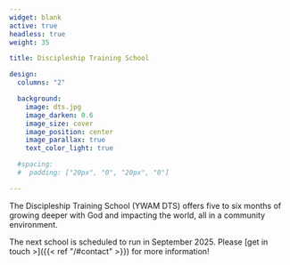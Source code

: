 ```yaml
---
widget: blank
active: true
headless: true
weight: 35

title: Discipleship Training School

design:
  columns: "2"

  background:
    image: dts.jpg
    image_darken: 0.6
    image_size: cover
    image_position: center
    image_parallax: true
    text_color_light: true

  #spacing:
  #  padding: ["20px", "0", "20px", "0"]

---
```


The Discipleship Training School (YWAM DTS) offers five to six months of growing deeper with God and impacting the world, all in a community environment.

The next school is scheduled to run in September 2025. Please [get in touch >]({{< ref "/#contact" >}}) for more information!
